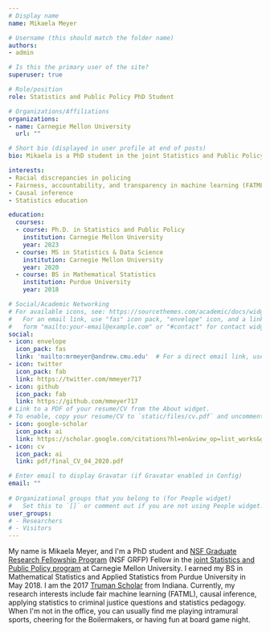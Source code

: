 ```yaml
---
# Display name
name: Mikaela Meyer

# Username (this should match the folder name)
authors:
- admin

# Is this the primary user of the site?
superuser: true

# Role/position
role: Statistics and Public Policy PhD Student

# Organizations/Affiliations
organizations:
- name: Carnegie Mellon University 
  url: ""

# Short bio (displayed in user profile at end of posts)
bio: Mikaela is a PhD student in the joint Statistics and Public Policy program at Carnegie Mellon University. 

interests:
- Racial discrepancies in policing
- Fairness, accountability, and transparency in machine learning (FATML)
- Causal inference
- Statistics education

education:
  courses:
  - course: Ph.D. in Statistics and Public Policy
    institution: Carnegie Mellon University
    year: 2023
  - course: MS in Statistics & Data Science
    institution: Carnegie Mellon University
    year: 2020
  - course: BS in Mathematical Statistics
    institution: Purdue University
    year: 2018

# Social/Academic Networking
# For available icons, see: https://sourcethemes.com/academic/docs/widgets/#icons
#   For an email link, use "fas" icon pack, "envelope" icon, and a link in the
#   form "mailto:your-email@example.com" or "#contact" for contact widget.
social:
- icon: envelope
  icon_pack: fas
  link: 'mailto:mrmeyer@andrew.cmu.edu'  # For a direct email link, use "mailto:test@example.org".
- icon: twitter
  icon_pack: fab
  link: https://twitter.com/mmeyer717
- icon: github
  icon_pack: fab
  link: https://github.com/mmeyer717
# Link to a PDF of your resume/CV from the About widget.
# To enable, copy your resume/CV to `static/files/cv.pdf` and uncomment the lines below.  
- icon: google-scholar
  icon_pack: ai
  link: https://scholar.google.com/citations?hl=en&view_op=list_works&gmla=AJsN-F5BKKgQ5Wk8TWFQ_YHBE9LeNDAXepsX2032FvE2l3yj6GXHBv8ycqNn5lvJfrFh8kjTDuXVQcNP1B1hzCafw0MDWIYmzw&user=LCmGrl4AAAAJ
- icon: cv
  icon_pack: ai
  link: pdf/final_CV_04_2020.pdf

# Enter email to display Gravatar (if Gravatar enabled in Config)
email: ""
  
# Organizational groups that you belong to (for People widget)
#   Set this to `[]` or comment out if you are not using People widget.  
user_groups: 
# - Researchers
# - Visitors
---
```


My name is Mikaela Meyer, and I'm a PhD student and [NSF Graduate Research Fellowship Program](https://www.research.gov/grfp/AwardeeList.do?method=loadAwardeeList) (NSF GRFP) Fellow in the [joint Statistics and Public Policy program](http://www.stat.cmu.edu/phd/statheinz) at Carnegie Mellon University. I earned my BS in Mathematical Statistics and Applied Statistics from Purdue University in May 2018. I am the 2017 [Truman Scholar](https://www.truman.gov/2017-truman-scholars) from Indiana. Currently, my research interests include fair machine learning (FATML), causal inference, applying statistics to criminal justice questions and statistics pedagogy. When I'm not in the office, you can usually find me playing intramural sports, cheering for the Boilermakers, or having fun at board game night.
